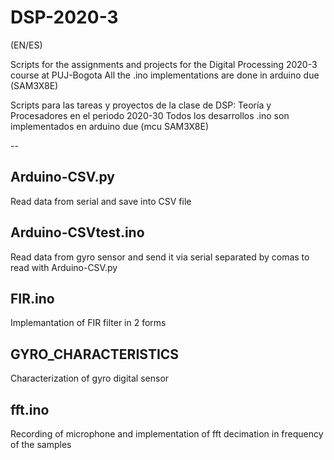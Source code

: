 # DSP-2020-3
(EN/ES)

Scripts for the assignments and projects for the Digital Processing 2020-3 course at PUJ-Bogota
All the .ino implementations are done in arduino due (SAM3X8E)

Scripts para las tareas y proyectos de la clase de DSP: Teoría y Procesadores en el periodo 2020-30
Todos los desarrollos .ino son implementados en arduino due (mcu SAM3X8E) 

--

## Arduino-CSV.py
Read data from serial and save into CSV file

## Arduino-CSVtest.ino
Read data from gyro sensor and send it via serial separated by comas to read with Arduino-CSV.py

## FIR.ino
Implemantation of FIR filter in 2 forms

## GYRO_CHARACTERISTICS
Characterization of gyro digital sensor

## fft.ino
Recording of microphone and implementation of fft decimation in frequency of the samples
